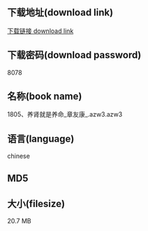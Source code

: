 ## 下载地址(download link)
[下载链接 download link](https://tutu365.netlify.app/?s=1805%E3%80%81%E5%85%BB%E8%82%BE%E5%B0%B1%E6%98%AF%E5%85%BB%E5%91%BD_%E7%AB%A0%E5%8F%8B%E5%BA%B7_.azw3)

## 下载密码(download password)
8078

## 名称(book name)
1805、养肾就是养命_章友康_.azw3.azw3

## 语言(language)
chinese

## MD5


## 大小(filesize)
20.7 MB
